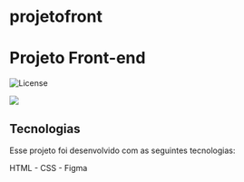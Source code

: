 # projetofront<h1 aling="center"> Projeto Front-end </h1>

<p aling="center">
<img alt="License" src="https://img.shields.io/static/v1?label=license&message=MIT&color=49AA26&labelColor=000000">
</p>

<div>
<img src="https://i.imgur.com/zk2Ubq7.png">
<div/>

## Tecnologias 

Esse projeto foi desenvolvido com as seguintes tecnologias:

HTML - CSS - Figma
